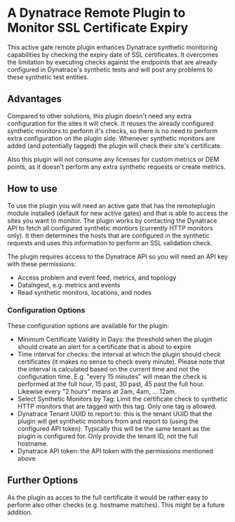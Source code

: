 # A Dynatrace Remote Plugin to Monitor SSL Certificate Expiry
This active gate remote plugin enhances Dynatrace synthetic monitoring capabilities by checking the expiry date of SSL certificates.
It overcomes the limitation by executing checks against the endpoints that are already configured in Dynatrace's synthetic tests and will post any problems to these synthetic test entities.

## Advantages
Compared to other solutions, this plugin doesn't need any extra configuration for the sites it will check. It reuses the already configured synthetic monitors to perform it's checks, so there is no need to perform extra configuration on the plugin side. Whenever synthetic monitors are added (and potentially tagged) the plugin will check their site's certificate.

Also this plugin will not consume any licenses for custom metrics or DEM points, as it doesn't perform any extra synthetic requests or create metrics.

## How to use
To use the plugin you will need an active gate that has the remoteplugin module installed (default for new active gates) and that is able to access the sites you want to monitor.
The plugin works by contacting the Dynatrace API to fetch all configured synthetic montiors (currently HTTP monitors only). It then determines the hosts that are configured in the synthetic requests and uses this information to perform an SSL validation check.

The plugin requires access to the Dynatrace API so you will need an API key with these permissions:
- Access problem and event feed, metrics, and topology
- DataIngest, e.g. metrics and events
- Read synthetic monitors, locations, and nodes

### Configuration Options
These configuration options are available for the plugin:

- Minimum Certificate Validity in Days: the threshold when the plugin should create an alert for a certificate that is about to expire
- Time interval for checks: the interval at which the plugin should check certificates (it makes no sense to check every minute). Please note that the interval is calculated based on the current time and not the configuration time. E.g. "every 15 minutes" will mean the check is performed at the full hour, 15 past, 30 past, 45 past the full hour. Likewise every "2 hours" means at 2am, 4am, ... 12am. 
- Select Synthetic Monitors by Tag: Limit the certificate check to synthetic HTTP monitors that are tagged with this tag. Only one tag is allowed.
- Dynatrace Tenant UUID to report to: this is the tenant UUID that the plugin will get synthetic monitors from and report to (using the configured API token). Typically this will be the same tenant as the plugin is configured for. Only provide the tenant ID, not the full hostname.
- Dynatrace API token: the API token with the permissions mentioned above

## Further Options
As the plugin as acces to the full certificate it would be rather easy to perform also other checks (e.g. hostname matches). This might be a future addition.